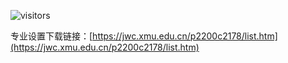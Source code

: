 ![visitors](https://visitor-badge.glitch.me/badge?page_id=rogerchenfz/XMU-Helper/tree/main/%E5%AD%A6%E6%A0%A1%E6%96%87%E4%BB%B6/%E4%B8%93%E4%B8%9A%E8%AE%BE%E7%BD%AE%E4%B8%8E%E5%9F%B9%E5%85%BB%E6%96%B9%E6%A1%88)

专业设置下载链接：[https://jwc.xmu.edu.cn/p2200c2178/list.htm](https://jwc.xmu.edu.cn/p2200c2178/list.htm)
